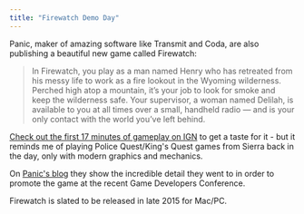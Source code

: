 ```yaml
---
title: "Firewatch Demo Day"
---
```

<p>Panic, maker of amazing software like Transmit and Coda, are also publishing a beautiful new game called Firewatch:</p>
<blockquote><p>
  In Firewatch, you play as a man named Henry who has retreated from his messy life to work as a fire lookout in the Wyoming wilderness. Perched high atop a mountain, it’s your job to look for smoke and keep the wilderness safe. Your supervisor, a woman named Delilah, is available to you at all times over a small, handheld radio — and is your only contact with the world you’ve left behind.
</p></blockquote>
<p><a href="https://ca.ign.com/articles/2015/03/02/firewatch-17-minutes-of-new-gameplay-ign-first">Check out the first 17 minutes of gameplay on IGN</a> to get a taste for it - but it reminds me of playing Police Quest/King's Quest games from Sierra back in the day, only with modern graphics and mechanics.</p>
<p>On <a href="https://www.panic.com/blog/firewatch-demo-day-at-gdc/">Panic's blog</a> they show the incredible detail they went to in order to promote the game at the recent Game Developers Conference.</p>
<p>Firewatch is slated to be released in late 2015 for Mac/PC.</p>
